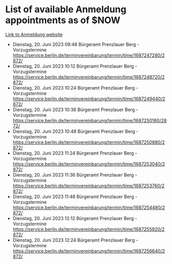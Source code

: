 # List of available Anmeldung appointments as of $NOW
[Link to Anmeldung website](https://service.berlin.de/terminvereinbarung/termin/tag.php?termin=1&anliegen[]=120686&dienstleisterlist=122210,122217,327316,122219,327312,122227,327314,122231,327346,122243,327348,122254,122252,329742,122260,329745,122262,329748,122271,327278,122273,327274,122277,327276,330436,122280,327294,122282,327290,122284,327292,122291,327270,122285,327266,122286,327264,122296,327268,150230,329760,122297,327286,122294,327284,122312,329763,122314,329775,122304,327330,122311,327334,122309,327332,317869,122281,327352,122279,329772,122283,122276,327324,122274,327326,122267,329766,122246,327318,122251,327320,122257,327322,122208,327298,122226,327300&herkunft=http%3A%2F%2Fservice.berlin.de%2Fdienstleistung%2F120686%2F)
- Dienstag, 20. Juni 2023 09:48 Bürgeramt Prenzlauer Berg - Vorzugstermine https://service.berlin.de/terminvereinbarung/termin/time/1687247280/2872/
- Dienstag, 20. Juni 2023 10:12 Bürgeramt Prenzlauer Berg - Vorzugstermine https://service.berlin.de/terminvereinbarung/termin/time/1687248720/2872/
- Dienstag, 20. Juni 2023 10:24 Bürgeramt Prenzlauer Berg - Vorzugstermine https://service.berlin.de/terminvereinbarung/termin/time/1687249440/2872/
- Dienstag, 20. Juni 2023 10:36 Bürgeramt Prenzlauer Berg - Vorzugstermine https://service.berlin.de/terminvereinbarung/termin/time/1687250160/2872/
- Dienstag, 20. Juni 2023 10:48 Bürgeramt Prenzlauer Berg - Vorzugstermine https://service.berlin.de/terminvereinbarung/termin/time/1687250880/2872/
- Dienstag, 20. Juni 2023 11:24 Bürgeramt Prenzlauer Berg - Vorzugstermine https://service.berlin.de/terminvereinbarung/termin/time/1687253040/2872/
- Dienstag, 20. Juni 2023 11:36 Bürgeramt Prenzlauer Berg - Vorzugstermine https://service.berlin.de/terminvereinbarung/termin/time/1687253760/2872/
- Dienstag, 20. Juni 2023 11:48 Bürgeramt Prenzlauer Berg - Vorzugstermine https://service.berlin.de/terminvereinbarung/termin/time/1687254480/2872/
- Dienstag, 20. Juni 2023 12:12 Bürgeramt Prenzlauer Berg - Vorzugstermine https://service.berlin.de/terminvereinbarung/termin/time/1687255920/2872/
- Dienstag, 20. Juni 2023 12:24 Bürgeramt Prenzlauer Berg - Vorzugstermine https://service.berlin.de/terminvereinbarung/termin/time/1687256640/2872/
